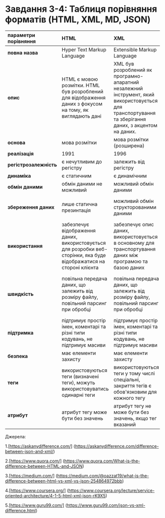 # Завдання 3-4: Таблиця порівняння форматів (HTML, XML, MD, JSON)

| параметри порівняння | HTML | XML | MD | JSON |
| :------------------- | :---- | :--- | :---| :---- |
| **повна назва** | Hyper Text Markup Language  | Extensible Markup Language | Markdown | JavaScript Object Notation |
| **опис** | HTML є мовою розмітки. HTML був розроблений для відображення даних з фокусом на тому, як виглядають дані | XML був розроблений як програмно-апаратний незалежний інструмент, який використовується для транспортування та зберігання даних, з акцентом на даних. | Markdown це полегшений варіант мови розмітки, орієнтований на здійснення форматування в простому тексті | JSON це формат, створений за допомогою JavaScript. |
| **основа** | мова розмітки | мова розмітки (розширена) | мова розмітки (новий варіант) | JavaScript |
| **реалізація** | 1991 | 1996 | 2004 | 2002 |
| **регістрозалежність** | є нечутливим до регістру | залежить від регістру | є нечутливим до регістру | залежить від регістру |
| **динаміка** | є статичним | є динамічним | є статичним | є динамічним |
| **обмін даними** | обмін даними не можливий | можливий обмін даними | обмін даними не можливий | можливий обмін даними |
| **збереження даних** | лише статична презинтація | можливий обмін структорованими даними | обмін даними не можливий, лише статична презинтація | дані зберігаються як карта з парами ключових значень |
| **використання** | забезпечує відображення даних, використовується для розробки веб-сторінки, яка буде відображатися на стороні клієнта | забезпечує опис даних, використовується в основному для транспортування даних між програмою та базою даних  | широко використовується для форматування тексту | використовується для представлення об'єктів (зазвичай використовується у веб -сервісах) |
| **швидкість** | повільна передача даних, що залежить від розміру файлу, повільний парсинг при обробці | повільна передача даних, що залежить від розміру файлу, повільний парсинг при обробці | повільна передача даних, що залежить від розміру файлу, повільний парсинг при обробці | швидка передача даних за рахунок передачі файлів малого розміру, швидкий парсинг при обробці JavaScript-том |
| **підтримка** | підтримує простір імен, коментарі та різні типи кодувань, не підтримує масиви | підтримує простір імен, коментарі та різні типи кодувань, не підтримує масиви | підтримує коментарі та різні типи кодувань, не підтримує масиви, простір імен | не підтримує простір імен, підтримує масиви, та лише  кодування UTF-8 |
| **безпека** | має елементи захисту | має елементи захисту | слабо захищений | слабо захищений |
| **теги** | використовуються теги (визначені теги), можуть використовуватись одинарні теги | використовуються теги у тому числі  спеціальні, закриття тегів є обов'язковим для кожного тегу | тегі не використовуються | тегі не використовуються |
| **атрибут** | атрибут тегу може бути без значень | атрибут тегу не може бути без значень, якщо тег вказаний | атрибути не використовуються  | атрибути не використовуються  |

Джерела:


1.[https://askanydifference.com/] (https://askanydifference.com/difference-between-json-and-xml/)

2.[https://www.quora.com/] (https://www.quora.com/What-is-the-difference-between-HTML-and-JSON)

3.[https://medium.com/] (https://medium.com/@oazzat19/what-is-the-difference-between-html-vs-xml-vs-json-254864972bbb)

4.[https://www.coursera.org/] (https://www.coursera.org/lecture/service-oriented-architecture/4-1-5-html-xml-json-rK9X5)

5.[https://www.guru99.com/] (https://www.guru99.com/json-vs-xml-difference.html)				
